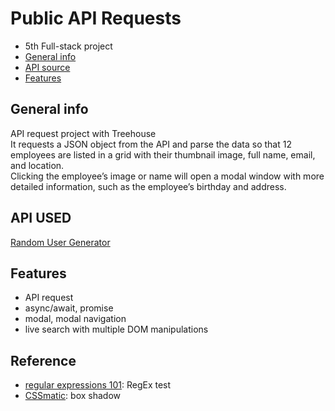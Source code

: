 # Public API Requests

- 5th Full-stack project
- [General info](#general-info)
- [API source](#api)
- [Features](#features)

## General info

API request project with Treehouse <br />It requests a JSON object from the API and parse the data so that 12 employees are listed in a grid with their thumbnail image, full name, email, and location.<br />Clicking the employee’s image or name will open a modal window with more detailed information, such as the employee’s birthday and address.

## API USED

[Random User Generator](https://randomuser.me/)

## Features

- API request
- async/await, promise
- modal, modal navigation
- live search with multiple DOM manipulations

## Reference

- [regular expressions 101](https://regex101.com/): RegEx test
- [CSSmatic](https://www.cssmatic.com/box-shadow): box shadow

